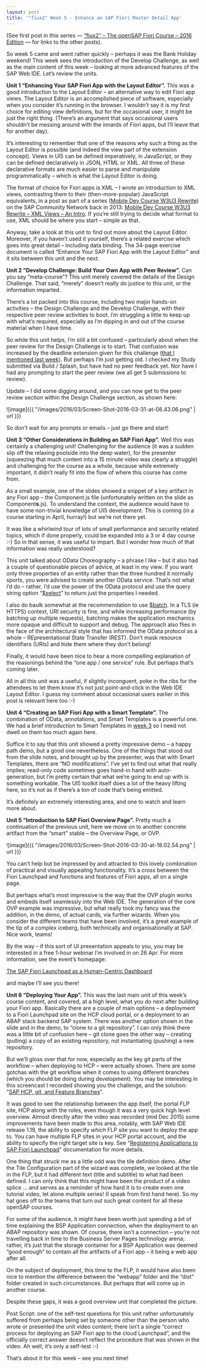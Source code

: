 ```yaml
---
layout: post
title: '"fiux2" Week 5 - Enhance an SAP Fiori Master Detail App'
---
```



(See first post in this series — [“fiux2″ – The openSAP Fiori Course – 2016 Edition](/2016/03/04/fiux2-the-opensap-fiori-course-2016-edition/) — for links to the other posts).

So week 5 came and went rather quickly – perhaps it was the Bank Holiday weekend! This week sees the introduction of the Develop Challenge, as well as the main content of this week – looking at more advanced features of the SAP Web IDE. Let’s review the units.

**Unit 1 “Enhancing Your SAP Fiori App with the Layout Editor”.** This was a good introduction to the Layout Editor – an alternative way to edit Fiori app views. The Layout Editor is an accomplished piece of software, especially when you consider it’s running in the browser. I wouldn’t say it is my first choice for editing view definitions, but for the occasional user, it might be just the right thing. (There’s an argument that says occasional users shouldn’t be messing around with the innards of Fiori apps, but I’ll leave that for another day).

It’s interesting to remember that one of the reasons why such a thing as the Layout Editor is possible (and indeed the view part of the extension concept). Views in UI5 can be defined imperatively, in JavaScript, or they can be defined declaratively in JSON, HTML or XML. All three of these declarative formats are much easier to parse and manipulate programmatically – which is what the Layout Editor is doing.

The format of choice for Fiori apps is XML – I wrote an introduction to XML views, contrasting them to their (then-more-popular) JavaScript equivalents, in a post as part of a series ([Mobile Dev Course W3U3 Rewrite](http://scn.sap.com/community/developer-center/front-end/blog/2013/10/16/mobile-dev-course-w3u3-rewrite--intro)) on the SAP Community Network back in 2013: [Mobile Dev Course W3U3 Rewrite – XML Views – An Intro](http://scn.sap.com/docs/DOC-49095). If you’re still trying to decide what format to use, XML should be where you start – simple as that.

Anyway, take a look at this unit to find out more about the Layout Editor. Moreover, if you haven’t used it yourself, there’s a related exercise which goes into great detail – including data binding. The 34-page exercise document is called “Enhance Your SAP Fiori App with the Layout Editor” and it sits between this unit and the next.

**Unit 2 “Develop Challenge: Build Your Own App with Peer Review”.** Can you say “meta-course”? This unit merely covered the details of the Design Challenge. That said, “merely” doesn’t really do justice to this unit, or the information imparted.

There’s a lot packed into this course, including two major hands-on activities – the Design Challenge and the Develop Challenge, with their respective peer review activities to boot. I’m struggling a little to keep up with what’s required, especially as I’m dipping in and out of the course material when I have time.

So while this unit helps, I’m still a bit confused – particularly about when the peer review for the Design Challenge is to start. That confusion was increased by the deadline extension given for this challenge ([that I mentioned last week](/undefined/)). But perhaps I’m just getting old. I checked my Study submitted via Build / Splash, but have had no peer feedback yet. Nor have I had any prompting to start the peer review (we all get 5 submissions to review).

Update – I did some digging around, and you can now get to the peer review section within the Design Challenge section, as shown here:

![image]({{ "/images/2016/03/Screen-Shot-2016-03-31-at-08.43.06.png" | url }})

So don’t wait for any prompts or emails – just go there and start!

**Unit 3 “Other Considerations in Building an SAP Fiori App”.** Well this was certainly a challenging unit! Challenging for the audience (it was a sudden slip off the relaxing poolside into the deep water), for the presenter (squeezing that much content into a 15 minute video was clearly a struggle) and challenging for the course as a whole, because while extremely important, it didn’t really fit into the flow of where this course has come from.

As a small example, one of the slides showed a snippet of a key artifact in any Fiori app – the Component.js file (unfortunately written on the slide as Component**s**.js). To understand the context, the audience would have to have some non-trivial knowledge of UI5 development. This is coming (in a course starting in April, hurray!) but we’re not there yet.

It was like a whirlwind tour of lots of small performance and security related topics, which if done properly, could be expanded into a 3 or 4 day course :-) So in that sense, it was useful to impart. But I wonder how much of that information was really understood?

This unit talked about OData Choreography – a phrase I like – but it also had a couple of questionable pieces of advice, at least in my view. If you want only three properties of an entity rather than the three hundred it normally sports, you were advised to create another OData service. That’s not what I’d do – rather, I’d use the power of the OData protocol and use the query string option “[$select](http://www.odata.org/documentation/odata-version-2-0/uri-conventions/)” to return just the properties I needed.

I also do baulk somewhat at the recommendation to use [$batch](http://www.odata.org/documentation/odata-version-2-0/batch-processing/). In a TLS (ie HTTPS) context, URI security is fine, and while increasing performance (by batching up multiple requests), batching makes the application mechanics more opaque and difficult to support and debug. The approach also flies in the face of the architectural style that has informed the OData protocol as a whole – REpresentational State Transfer (REST). Don’t mask resource identifiers (URIs) and hide them where they don’t belong!

Finally, it would have been nice to hear a more compelling explanation of the reasonings behind the “one app / one service” rule. But perhaps that’s coming later.

All in all this unit was a useful, if slightly inconguent, poke in the ribs for the attendees to let them know it’s not just point-and-click in the Web IDE Layout Editor. I guess my comment about occasional users earlier in this post is relevant here too :-)

**Unit 4 “Creating an SAP Fiori App with a Smart Template”.** The combination of OData, annotations, and Smart Templates is a powerful one. We had a brief introduction to Smart Templates in [week 3](/2016/03/17/fiux2-week-3-get-ready-to-create-your-first-app/) so I need not dwell on them too much again here.

Suffice it to say that this unit showed a pretty impressive demo – a happy path demo, but a good one nevertheless. One of the things that stood out from the slide notes, and brought up by the presenter, was that with Smart Templates, there are “NO modifications”. I’ve yet to find out what that really implies; read-only code sometimes goes hand-in hand with auto-generation, but I’m pretty certain that what we’re going to end up with is something workable. The UI5 toolkit itself does a lot of the heavy lifting here, so it’s not as if there’s a ton of code that’s being emitted.

It’s definitely an extremely interesting area, and one to watch and learn more about.

**Unit 5 “Introduction to SAP Fiori Overview Page”.** Pretty much a continuation of the previous unit, here we move on to another concrete artifact from the “smart” stable – the Overview Page, or OVP.

![image]({{ "/images/2016/03/Screen-Shot-2016-03-30-at-18.02.54.png" | url }})

You can’t help but be impressed by and attracted to this lovely combination of practical and visually appealing functionality. It’s a cross between the Fiori Launchpad and functions and features of Fiori apps, all on a single page.

But perhaps what’s most impressive is the way that the OVP plugin works and embeds itself seamlessly into the Web IDE. The generation of the core OVP example was impressive, but what really took my fancy was the addition, in the demo, of actual cards, via further wizards. When you consider the different teams that have been involved, it’s a great example of the tip of a complex iceberg, both technically and organisationally at SAP. Nice work, teams!

By the way – if this sort of UI presentation appeals to you, you may be interested in a free 1-hour webinar I’m involved in on 26 Apr. For more information, see the event’s homepage:

[The SAP Fiori Launchpad as a Human-Centric Dashboard](http://www.bluefinsolutions.com/events/the-sap-fiori-launchpad-as-a-human-centric-dashboa)

and maybe I’ll see you there!

**Unit 6 “Deploying Your App”.** This was the last main unit of this week’s course content, and covered, at a high level, what you do next after building your Fiori app. Basically there are a couple of main options – a deployment to a Fiori Launchpad site on the HCP cloud portal, or a deployment to an ABAP stack backend SAP system. There was another option shown in the slide and in the demo, to “clone *to* a git repository”. I can only think there was a little bit of confusion here – git clone goes the other way – creating (pulling) a copy of an existing repository, not instantiating (pushing) a new repository.

But we’ll gloss over that for now, especially as the key git parts of the workflow – when deploying to HCP – were actually shown. There are some gotchas with the git workflow when it comes to using different branches (which you should be doing during development). You may be interesting in this screencast I recorded showing you the challenge, and the solution: “[SAP HCP, git, and Feature Branches](https://www.youtube.com/watch?v=OtCt8lQAttA)“.

It was good to see the relationship between the app itself, the portal FLP site, HCP along with the roles, even though it was a very quick high level overview. Almost directly after the video was recorded (mid Dec 2015) some improvements have been made to this area, notably, with SAP Web IDE release 1.19, the ability to specify *which* FLP site you want to deploy the app to. You can have multiple FLP sites in your HCP portal account, and the ability to specify the right target site is key. See “[Registering Applications to SAP Fiori Launchpad](https://help.hana.ondemand.com/webide/frameset.htm?b075d767e91f422b8b4be4e8c6fd5ab7.html)” documentation for more details.

One thing that struck me as a little odd was the tile definition demo. After the Tile Configuration part of the wizard was complete, we looked at the tile in the FLP, but it had different text (title and subtitle) to what had been defined. I can only think that this might have been the product of a video splice … and serves as a reminder of how hard it is to create even one tutorial video, let alone multiple series! (I speak from first hand here). So my hat goes off to the teams that turn out such great content for all these openSAP courses.

For some of the audience, it might have been worth just spending a bit of time explaining the BSP Application connection, when the deployment to an ABAP repository was shown. Of course, there isn’t a connection – you’re not travelling back in time to the Business Server Pages technology arena; rather, it’s just that the storage container for a BSP Application was deemed “good enough” to contain all the artifacts of a Fiori app – it being a web app after all.

On the subject of deployment, this time to the FLP, it would have also been nice to mention the difference between the “webapp” folder and the “dist” folder created in such circumstances. But perhaps that will come up in another course.

Despite these gaps, it was a good overview unit that completed the picture.

Post Script: one of the self-test questions for this unit rather unfortunately suffered from perhaps being set by someone other than the person who wrote or presented the unit video content; there isn’t a single “correct process for deploying an SAP Fiori app to the cloud Launchpad”, and the officially correct answer doesn’t reflect the procedure that was shown in the video. Ah well, it’s only a self-test :-)

That’s about it for this week – see you next time!

 


